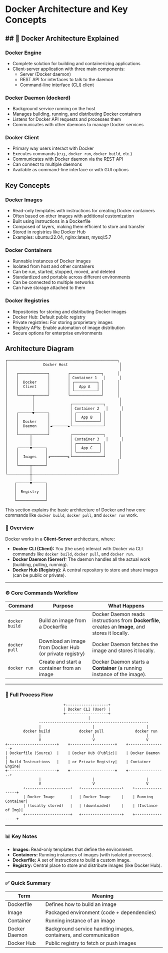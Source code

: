 # Docker Architecture and Key Concepts

## ## 🚢 Docker Architecture Explained

### Docker Engine
- Complete solution for building and containerizing applications
- Client-server application with three main components:
  - Server (Docker daemon)
  - REST API for interfaces to talk to the daemon
  - Command-line interface (CLI) client

### Docker Daemon (dockerd)
- Background service running on the host
- Manages building, running, and distributing Docker containers
- Listens for Docker API requests and processes them
- Communicates with other daemons to manage Docker services

### Docker Client
- Primary way users interact with Docker
- Executes commands (e.g., `docker run`, `docker build`, etc.)
- Communicates with Docker daemon via the REST API
- Can connect to multiple daemons
- Available as command-line interface or with GUI options

## Key Concepts

### Docker Images
- Read-only templates with instructions for creating Docker containers
- Often based on other images with additional customization
- Built using instructions in a Dockerfile
- Composed of layers, making them efficient to store and transfer
- Stored in registries like Docker Hub
- Examples: ubuntu:22.04, nginx:latest, mysql:5.7

### Docker Containers
- Runnable instances of Docker images
- Isolated from host and other containers
- Can be run, started, stopped, moved, and deleted
- Standardized and portable across different environments
- Can be connected to multiple networks
- Can have storage attached to them

### Docker Registries
- Repositories for storing and distributing Docker images
- Docker Hub: Default public registry
- Private registries: For storing proprietary images
- Registry APIs: Enable automation of image distribution
- Secure options for enterprise environments

## Architecture Diagram
```
┌─────────────────────────────────────────────────┐
│                Docker Host                       │
│                                                  │
│    ┌─────────────┐        ┌──────────────┐      │
│    │             │        │ Container 1   │      │
│    │  Docker     │        │ ┌──────────┐ │      │
│    │  Client     │        │ │  App A   │ │      │
│    │             │        │ └──────────┘ │      │
│    └──────┬──────┘        └──────────────┘      │
│           │                                      │
│           │                ┌──────────────┐      │
│           │                │ Container 2   │      │
│    ┌──────▼──────┐         │ ┌──────────┐ │      │
│    │             │         │ │  App B   │ │      │
│    │  Docker     │         │ └──────────┘ │      │
│    │  Daemon     │◄───────►└──────────────┘      │
│    │             │                               │
│    └─────┬───────┘         ┌──────────────┐      │
│          │                 │ Container 3   │      │
│          │                 │ ┌──────────┐ │      │
│    ┌─────▼──────┐          │ │  App C   │ │      │
│    │            │          │ └──────────┘ │      │
│    │  Images    │◄────────►└──────────────┘      │
│    │            │                               │
│    └─────┬──────┘                               │
│          │                                      │
└──────────┼──────────────────────────────────────┘
           │
    ┌──────▼──────┐
    │             │
    │  Registry   │
    │             │
    └─────────────┘
```


This section explains the basic architecture of Docker and how core commands like `docker build`, `docker pull`, and `docker run` work.

### 🧩 Overview

Docker works in a **Client-Server** architecture, where:
- **Docker CLI (Client):** You (the user) interact with Docker via CLI commands like `docker build`, `docker pull`, and `docker run`.
- **Docker Daemon (Server):** The daemon handles all the actual work (building, pulling, running).
- **Docker Hub (Registry):** A central repository to store and share images (can be public or private).

---

### ⚙️ Core Commands Workflow

| Command       | Purpose | What Happens |
|----------------|---------|-------------------|
| `docker build` | Build an image from a Dockerfile | Docker Daemon reads instructions from **Dockerfile**, creates an **Image**, and stores it locally. |
| `docker pull`  | Download an image from Docker Hub (or private registry) | Docker Daemon fetches the image and stores it locally. |
| `docker run`   | Create and start a container from an image | Docker Daemon starts a **Container** (a running instance of the image). |

---

### 🔗 Full Process Flow

```text
                          +-------------------+
                          | Docker CLI (User) |
                          +-------------------+
                                     |
               -------------------------------------------------
               |                       |                       |
        docker build             docker pull              docker run
               |                       |                       |
               V                       V                       V
+----------------------+    +--------------------+    +-----------------+
| Dockerfile (Source)  |    | Docker Hub (Public)|    | Docker Daemon   |
| Build Instructions   |    | or Private Registry|    | Container Engine|
+----------------------+    +--------------------+    +-----------------+
               |                       |                       |
               V                       V                       V
        +--------------------+   +------------------+    +-----------------+
        | Docker Image       |   | Docker Image     |    | Running Container|
        | (locally stored)   |   | (downloaded)     |    | (Instance of Img)|
        +--------------------+   +------------------+    +-----------------+
```

---

### 📊 Key Notes
- **Images:** Read-only templates that define the environment.
- **Containers:** Running instances of images (with isolated processes).
- **Dockerfile:** A set of instructions to build a custom image.
- **Registry:** Central place to store and distribute images (like Docker Hub).

---

### ✅ Quick Summary
| Term | Meaning |
|---|---|
| Dockerfile | Defines how to build an image |
| Image | Packaged environment (code + dependencies) |
| Container | Running instance of an image |
| Docker Daemon | Background service handling images, containers, and communication |
| Docker Hub | Public registry to fetch or push images |



